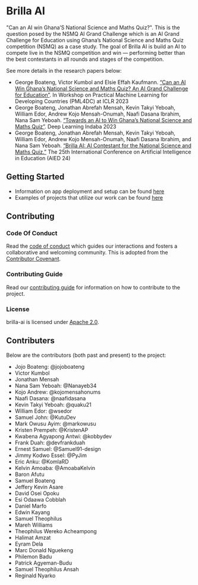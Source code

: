 # Brilla AI

"Can an AI win Ghana’S National Science and Maths Quiz?". This is the question posed by the NSMQ AI Grand Challenge which is an AI Grand Challenge for Education using Ghana’s National Science and Maths Quiz competition (NSMQ) as a case study. The goal of Brilla AI is build an AI to compete live in the NSMQ competition and win — performing better than the best contestants in all rounds and stages of the competition.

See more details in the research papers below:
-  George Boateng, Victor Kumbol and Elsie Effah Kaufmann. [“Can an AI Win Ghana’s National Science and Maths Quiz? An AI Grand Challenge for Education”](https://pml4dc.github.io/iclr2023/pdf/PML4DC_ICLR2023_9.pdf). In Workshop on Practical Machine Learning for Developing Countries (PML4DC) at ICLR 2023
-  George Boateng, Jonathan Abrefah Mensah, Kevin Takyi Yeboah, William Edor, Andrew Kojo Mensah-Onumah, Naafi Dasana Ibrahim, Nana Sam Yeboah. [“Towards an AI to Win Ghana’s National Science and Maths Quiz”](https://openreview.net/forum?id=7qm7dlAKMT). Deep Learning Indaba 2023
-  George Boateng, Jonathan Abrefah Mensah, Kevin Takyi Yeboah, William Edor, Andrew Kojo Mensah-Onumah, Naafi Dasana Ibrahim, and Nana Sam Yeboah. [“Brilla AI: AI Contestant for the National Science and Maths Quiz.”](https://arxiv.org/abs/2403.01699) The 25th International Conference on Artificial Intelligence in Education (AIED 24)

## Getting Started

- Information on app deployment and setup can be found [here](./streamlitDemo/README.md)
- Examples of projects that utilize our work can be found [here](./examples/)

## Contributing

### Code Of Conduct

Read the [code of conduct](./docs/CODE_OF_CONDUCT.md) which guides our interactions and fosters a collaborative and welcoming community. This is adopted from the [Contributor Covenant](https://www.contributor-covenant.org/).

### Contributing Guide

Read our [contributing guide](./docs/CONTRIBUTING.md) for information on how to contribute to the project.

### License

brilla-ai is licensed under [Apache 2.0](./LICENSE).


## Contributers

Below are the contributors (both past and present) to the project:

- Jojo Boateng: @jojoboateng
- Victor Kumbol
- Jonathan Mensah
- Nana Sam Yeboah: @Nanayeb34
- Kojo Andrew: @kojomensahonums 
- Naafi Dasana: @naafidasana
- Kevin Takyi Yeboah: @quaku21
- William Edor: @wsedor
- Samuel John: @KutuDev
- Mark Owusu Ayim: @markowusu
- Kristen Prempeh: @KristenAP
- Kwabena Agyapong Antwi: @kobbydev
- Frank Duah: @devfrankduah
- Ernest Samuel: @Samuel91-design
- Jimmy Kodwo Essel: @PyJim
- Eric Anku: @KomlaRD
- Kelvin Amoaba: @AmoabaKelvin
- Baron Afutu
- Samuel Boateng
- Jeffery Kevin Asare
- David Osei Opoku
- Esi Odaawa Cobblah
- Daniel Marfo
- Edwin Kayang
- Samuel Theophilus
- Mareh Williams
- Theophilus Wereko Acheampong
- Halimat Amzat
- Eyram Dela
- Marc Donald Nguekeng
- Philemon Badu
- Patrick Agyeman-Budu
- Samuel Theophilus Ansah
- Reginald Nyarko
